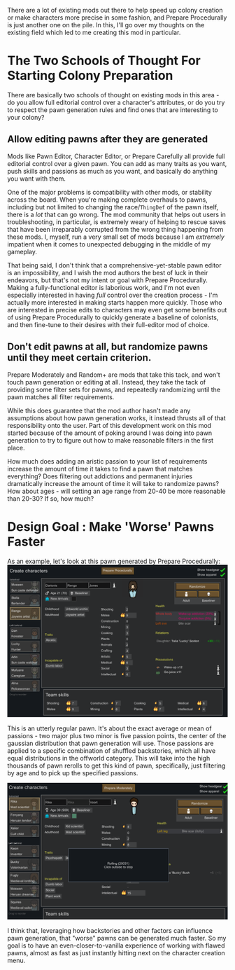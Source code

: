 There are a lot of existing mods out there to help speed up colony creation or make characters more precise in some fashion, and Prepare Procedurally is just another one on the pile. In this, I'll go over my thoughts on the existing field which led to me creating this mod in particular.

# The Two Schools of Thought For Starting Colony Preparation

There are basically two schools of thought on existing mods in this area - do you allow full editorial control over a character's attributes, or do you try to respect the pawn generation rules and find ones that are interesting to your colony?

## Allow editing pawns after they are generated
Mods like Pawn Editor, Character Editor, or Prepare Carefully all provide full editorial control over a given pawn. You can add as many traits as you want, push skills and passions as much as you want, and basically do anything you want with them. 

One of the major problems is compatibility with other mods, or stability across the board. When you're making complete overhauls to pawns, including but not limited to changing the race/`ThingDef` of the pawn itself, there is a _lot_ that can go wrong. The mod community that helps out users in troubleshooting, in particular, is extremely weary of helping to rescue saves that have been irreparably corrupted from the wrong thing happening from these mods. I, myself, run a very small set of mods because I am _extremely_ impatient when it comes to unexpected debugging in the middle of my gameplay.

That being said, I don't think that a comprehensive-yet-stable pawn editor is an impossibility, and I wish the mod authors the best of luck in their endeavors, but that's not my intent or goal with Prepare Procedurally. Making a fully-functional editor is laborious work, and I'm not even especially interested in having _full_ control over the creation process - I'm actually more interested in making starts happen more quickly. Those who are interested in precise edits to characters may even get some benefits out of using Prepare Procedurally to quickly generate a baseline of colonists, and then fine-tune to their desires with their full-editor mod of choice.
        
## Don't edit pawns at all, but randomize pawns until they meet certain criterion.
Prepare Moderately and Random+ are mods that take this tack, and won't touch pawn generation or editing at all. Instead, they take the tack of providing some filter sets for pawns, and repeatedly randomizing until the pawn matches all filter requirements.

While this does guarantee that the mod author hasn't made any assumptions about how pawn generation works, it instead thrusts all of that responsibility onto the user. Part of this development work on this mod started because of the amount of poking around I was doing into pawn generation to try to figure out how to make reasonable filters in the first place.

How much does adding an aristic passion to your list of requirements increase the amount of time it takes to find a pawn that matches everything? Does filtering out addictions and permanent injuries dramatically increase the amount of time it will take to randomize pawns? How about ages - will setting an age range from 20-40 be more reasonable than 20-30? If so, how much?

# Design Goal : Make 'Worse' Pawns Faster

As an example, let's look at this pawn generated by Prepare Procedurally:
![Pawn Generated through Prepare Procedurally to have a backstory emphasizing Melee, Medical, Artistic, and Intellectual skills](Images/RandomPawnExample.png)

This is an utterly regular pawn. It's about the exact average or mean of passions - two major plus two minor is five passion points, the center of the gaussian distribution that pawn generation will use. Those passions are applied to a specific combination of shuffled backstories, which all have equal distributions in the offworld category. This will take into the high thousands of pawn rerolls to get this kind of pawn, specifically, just filtering by age and to pick up the specified passions.

![Rolling With the Given Filter](Images/PrepareModeratelyRolling.png)

I think that, leveraging how backstories and other factors can influence pawn generation, that "worse" pawns can be generated much faster. So my goal is to have an even-closer-to-vanilla experience of working with flawed pawns, almost as fast as just instantly hitting next on the character creation menu.